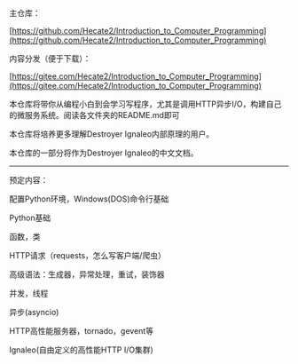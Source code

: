主仓库：  

[https://github.com/Hecate2/Introduction_to_Computer_Programming](https://github.com/Hecate2/Introduction_to_Computer_Programming)  

内容分发（便于下载）：  

[https://gitee.com/Hecate2/Introduction_to_Computer_Programming](https://gitee.com/Hecate2/Introduction_to_Computer_Programming)  

本仓库将带你从编程小白到会学习写程序，尤其是调用HTTP异步I/O，构建自己的微服务系统。阅读各文件夹的README.md即可  

本仓库将培养更多理解Destroyer Ignaleo内部原理的用户。  

本仓库的一部分将作为Destroyer Ignaleo的中文文档。  

_________________________________________________

预定内容：  

配置Python环境，Windows(DOS)命令行基础  

Python基础  

函数，类  

HTTP请求（requests，怎么写客户端/爬虫）  

高级语法：生成器，异常处理，重试，装饰器  

并发，线程  

异步(asyncio)  

HTTP高性能服务器，tornado，gevent等  

Ignaleo(自由定义的高性能HTTP I/O集群)  

